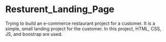 # Resturent_Landing_Page
Trying to build an e-commerce restaurant project for a customer. It is a simple, small landing project for the customer. In this project, HTML, CSS, JS, and boostrap are used.
